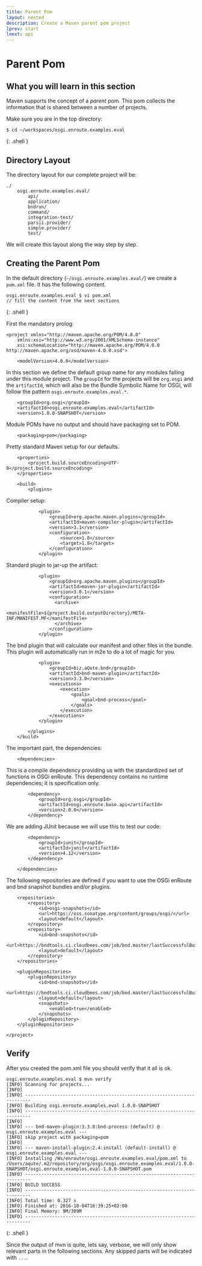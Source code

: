 ```yaml
---
title: Parent Pom
layout: nested
description: Create a Maven parent pom project
lprev: start
lnext: api
---
```


# Parent Pom

## What you will learn in this section

Maven supports the concept of a _parent_ pom. This pom collects the information
that is shared between a number of projects.

Make sure you are in the top directory:

	$ cd ~/workspaces/osgi.enroute.examples.eval
{: .shell }

## Directory Layout

The directory layout for our complete project will be:

	./
		osgi.enroute.examples.eval/
			api/
			application/
			bndrun/
			command/
			integration-test/
			parsii.provider/
			simple.provider/
			test/

We will create this layout along the way step by step.
			
## Creating the Parent Pom

In the default directory (`~/osgi.enroute.examples.eval/`) we create a `pom.xml`
file. It has the following content.

	osgi.enroute.examples.eval $ vi pom.xml
	// fill the content from the next sections
{: .shell } 
	

First the mandatory prolog:

	<project xmlns="http://maven.apache.org/POM/4.0.0" 
		xmlns:xsi="http://www.w3.org/2001/XMLSchema-instance" 
		xsi:schemaLocation="http://maven.apache.org/POM/4.0.0 http://maven.apache.org/xsd/maven-4.0.0.xsd">

		<modelVersion>4.0.0</modelVersion>
		
In this section we define the default group name for any modules falling under this
module project. The `groupId` for the projects will be `org.osgi` and the `artifactId`, which
will also be the Bundle Symbolic Name for OSGi, will follow the pattern 
`osgi.enroute.examples.eval.*`.


		<groupId>org.osgi</groupId>
		<artifactId>osgi.enroute.examples.eval</artifactId>
		<version>1.0.0-SNAPSHOT</version>
		
Module POMs have no output and should have packaging set to POM.

		<packaging>pom</packaging>

Pretty standard Maven setup for our defaults.
	
		<properties>
			<project.build.sourceEncoding>UTF-8</project.build.sourceEncoding>
		</properties>
	  
		<build>
			<plugins>
			
Compiler setup:

				<plugin>
					<groupId>org.apache.maven.plugins</groupId>
					<artifactId>maven-compiler-plugin</artifactId>
					<version>3.1</version>
					<configuration>
						<source>1.8</source>
						<target>1.8</target>
					</configuration>
				</plugin>

Standard plugin to jar-up the artifact:
				
				<plugin>
					<groupId>org.apache.maven.plugins</groupId>
					<artifactId>maven-jar-plugin</artifactId>
					<version>3.0.1</version>
					<configuration>
			          <archive>
			            <manifestFile>${project.build.outputDirectory}/META-INF/MANIFEST.MF</manifestFile>
			          </archive>
					</configuration>
				</plugin>
		
The bnd plugin that will calculate our manifest and other files in the bundle. This 
plugin will automatically run in m2e to do a lot of magic for you.

				<plugin>
					<groupId>biz.aQute.bnd</groupId>
					<artifactId>bnd-maven-plugin</artifactId>
					<version>3.3.0</version>
					<executions>
						<execution>
							<goals>
								<goal>bnd-process</goal>
							</goals>
						</execution>
					</executions>
				</plugin>
				
			</plugins>
		</build>

The important part, the dependencies:
		
		<dependencies>

This is a compile dependency providing us with the standardized set of functions
in OSGi enRoute. This dependency contains no runtime dependencies; it is specification
only. 

			<dependency>
				<groupId>org.osgi</groupId>
				<artifactId>osgi.enroute.base.api</artifactId>
				<version>2.0.0</version>
			</dependency>

We are adding JUnit because we will use this to test our code:
			
			<dependency>
				<groupId>junit</groupId>
				<artifactId>junit</artifactId>
				<version>4.12</version>
			</dependency>
			
		</dependencies>

The following repositories are defined if you want to use the OSGi enRoute and bnd
snapshot bundles and/or plugins.
		
		<repositories>
			<repository>
				<id>osgi-snapshots</id>
				<url>https://oss.sonatype.org/content/groups/osgi/</url>
				<layout>default</layout>
			</repository>
			<repository>
				<id>bnd-snapshots</id>
				<url>https://bndtools.ci.cloudbees.com/job/bnd.master/lastSuccessfulBuild/artifact/dist/bundles/</url>
				<layout>default</layout>
			</repository>
		</repositories>
		
		<pluginRepositories>
        	<pluginRepository>
	            <id>bnd-snapshots</id>
	            <url>https://bndtools.ci.cloudbees.com/job/bnd.master/lastSuccessfulBuild/artifact/dist/bundles/</url>
	            <layout>default</layout>
	            <snapshots>
	                <enabled>true</enabled>
	            </snapshots>
	        </pluginRepository>
    	</pluginRepositories>		

	</project>

## Verify

After you created the pom.xml file you should verify that it all is ok.

	osgi.enroute.examples.eval $ mvn verify
	[INFO] Scanning for projects...
	[INFO]                                                                         
	[INFO] ------------------------------------------------------------------------
	[INFO] Building osgi.enroute.examples.eval 1.0.0-SNAPSHOT
	[INFO] ------------------------------------------------------------------------
	[INFO] 
	[INFO] --- bnd-maven-plugin:3.3.0:bnd-process (default) @ osgi.enroute.examples.eval ---
	[INFO] skip project with packaging=pom
	[INFO] 
	[INFO] --- maven-install-plugin:2.4:install (default-install) @ osgi.enroute.examples.eval ---
	[INFO] Installing /Ws/enroute/osgi.enroute.examples.eval/pom.xml to /Users/aqute/.m2/repository/org/osgi/osgi.enroute.examples.eval/1.0.0-SNAPSHOT/osgi.enroute.examples.eval-1.0.0-SNAPSHOT.pom
	[INFO] ------------------------------------------------------------------------
	[INFO] BUILD SUCCESS
	[INFO] ------------------------------------------------------------------------
	[INFO] Total time: 0.327 s
	[INFO] Finished at: 2016-10-04T16:39:25+02:00
	[INFO] Final Memory: 9M/309M
	[INFO] ------------------------------------------------------------------------
{: .shell }

Since the output of mvn is quite, lets say, verbose, we will only show relevant parts in the
following sections. Any skipped parts will be indicated with `...`.

